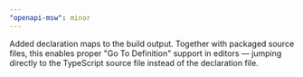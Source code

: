 ```yaml
---
"openapi-msw": minor
---
```


Added declaration maps to the build output. Together with packaged source files, this enables proper "Go To Definition" support in editors — jumping directly to the TypeScript source file instead of the declaration file.

